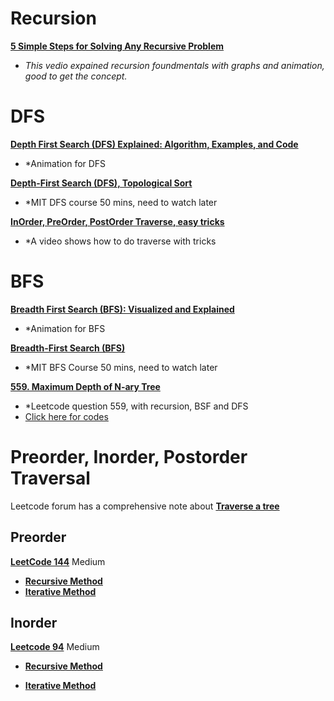 # Recursion

**[5 Simple Steps for Solving Any Recursive Problem](https://www.youtube.com/watch?v=ngCos392W4w)**
- *This vedio expained recursion foundmentals with graphs and animation, good to get the concept.*

# DFS
**[Depth First Search (DFS) Explained: Algorithm, Examples, and Code](https://www.youtube.com/watch?v=PMMc4VsIacU)**
- *Animation for DFS 

**[Depth-First Search (DFS), Topological Sort](https://www.youtube.com/watch?v=AfSk24UTFS8)**
- *MIT DFS course 50 mins, need to watch later

**[InOrder, PreOrder, PostOrder Traverse, easy tricks](https://www.youtube.com/watch?v=98AGQU0z2wg)**
- *A video shows how to do traverse with tricks

# BFS
**[Breadth First Search (BFS): Visualized and Explained](https://www.youtube.com/watch?v=xlVX7dXLS64)**
- *Animation for BFS

**[Breadth-First Search (BFS)](https://www.youtube.com/watch?v=s-CYnVz-uh4)**
- *MIT BFS Course 50 mins, need to watch later

**[559. Maximum Depth of N-ary Tree](https://www.youtube.com/watch?v=TtAflDtqwVg)**
- *Leetcode question 559, with recursion, BSF and DFS
- [Click here for codes](https://github.com/asrmrc/Data-Structures-and-Algorithms-Notes/blob/main/Recursion.md)


# Preorder, Inorder, Postorder Traversal
Leetcode forum has a comprehensive note about **[Traverse a tree](https://leetcode.com/explore/learn/card/data-structure-tree/134/traverse-a-tree/929/)**
## Preorder
**[LeetCode 144](https://leetcode.com/problems/binary-tree-preorder-traversal/)** Medium
- **[Recursive Method](https://github.com/an-rainbow/Data-Structures-and-Algorithms-Notes/blob/main/PreorderTravseral_Iterative.java)**
- **[Iterative Method]()**
## Inorder
**[Leetcode 94](https://leetcode.com/problems/binary-tree-inorder-traversal/)** Medium
- **[Recursive Method](https://github.com/an-rainbow/Data-Structures-and-Algorithms-Notes/blob/main/Inordertravseral_recursive.java)**

- **[Iterative Method](https://github.com/an-rainbow/Data-Structures-and-Algorithms-Notes/blob/main/InorderTravseral_Iterative.java)**
